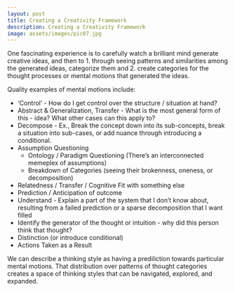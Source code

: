```yaml
---
layout: post
title: Creating a Creativity Framework
description: Creating a Creativity Framework
image: assets/images/pic07.jpg
---
```


One fascinating experience is to carefully watch a brilliant mind generate creative ideas, and then to 1. through seeing patterns and similarities among the generated ideas, categorize them and 2. create categories for the thought processes or mental motions that generated the ideas.

Quality examples of mental motions include:  
- ‘Control’ - How do I get control over the structure / situation at hand?  
- Abstract & Generalization, Transfer - What is the most general form of this - idea? What other cases can this apply to?  
- Decompose - Ex., Break the concept down into its sub-concepts, break a situation into sub-cases, or add nuance through introducing a conditional.  
- Assumption Questioning  
    * Ontology / Paradigm Questioning (There’s an interconnected memeplex of assumptions)  
    * Breakdown of Categories (seeing their brokenness, oneness, or decomposition) 
- Relatedness / Transfer / Cognitive Fit with something else  
- Prediction / Anticipation of outcome  
- Understand - Explain a part of the system that I don’t know about, resulting from a failed prediction or a sparse decomposition that I want filled  
- Identify the generator of the thought or intuition - why did this person think that thought?  
- Distinction (or introduce conditional)  
- Actions Taken as a Result  


We can describe a thinking style as having a prediliction towards particular mental motions. That distribution over patterns of thought categories creates a space of thinking styles that can be navigated, explored, and expanded.